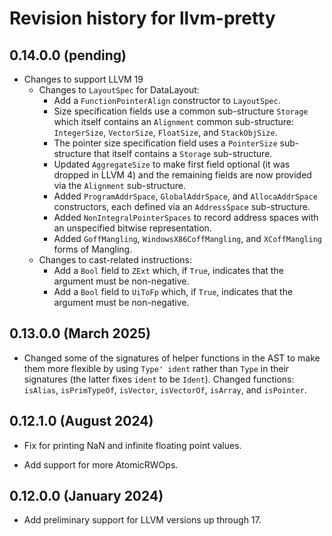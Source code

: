 # Revision history for llvm-pretty

## 0.14.0.0 (pending)

* Changes to support LLVM 19
  * Changes to `LayoutSpec` for DataLayout:
    * Add a `FunctionPointerAlign` constructor to `LayoutSpec`.
    * Size specification fields use a common sub-structure `Storage` which itself
      contains an `Alignment` common sub-structure: `IntegerSize`, `VectorSize`,
      `FloatSize`, and `StackObjSize`.
    * The pointer size specification field uses a `PointerSize` sub-structure
      that itself contains a `Storage` sub-structure.
    * Updated `AggregateSize` to make first field optional (it was dropped in
      LLVM 4) and the remaining fields are now provided via the `Alignment`
      sub-structure.
    * Added `ProgramAddrSpace`, `GlobalAddrSpace`, and `AllocaAddrSpace`
      constructors, each defined via an `AddressSpace` sub-structure.
    * Added `NonIntegralPointerSpaces` to record address spaces with an
      unspecified bitwise representation.
    * Added `GoffMangling`, `WindowsX86CoffMangling`, and `XCoffMangling` forms
      of Mangling.
  * Changes to cast-related instructions:
    * Add a `Bool` field to `ZExt` which, if `True`, indicates that the
      argument must be non-negative.
    * Add a `Bool` field to `UiToFp` which, if `True`, indicates that the
      argument must be non-negative.

## 0.13.0.0 (March 2025)

* Changed some of the signatures of helper functions in the AST to make them more
  flexible by using `Type' ident` rather than `Type` in their signatures (the
  latter fixes `ident` to be `Ident`). Changed functions: `isAlias`,
  `isPrimTypeOf`, `isVector`, `isVectorOf`, `isArray`, and `isPointer`.

## 0.12.1.0 (August 2024)

* Fix for printing NaN and infinite floating point values.

* Add support for more AtomicRWOps.

## 0.12.0.0 (January 2024)

* Add preliminary support for LLVM versions up through 17.
